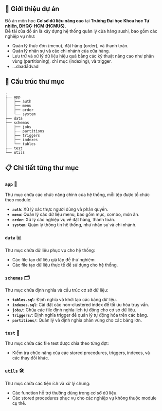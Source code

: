 ## 📖 Giới thiệu dự án

Đồ án môn học **Cơ sở dữ liệu nâng cao** tại **Trường Đại học Khoa học Tự nhiên, ĐHQG-HCM (HCMUS)**.  
Đề tài của đồ án là xây dựng hệ thống quản lý cửa hàng sushi, bao gồm các nghiệp vụ như:

- Quản lý thực đơn (menu), đặt hàng (order), và thanh toán.
- Quản lý nhân sự và các chi nhánh của cửa hàng.
- Lưu trữ và xử lý dữ liệu hiệu quả bằng các kỹ thuật nâng cao như phân vùng (partitioning), chỉ mục (indexing), và trigger.
- ...daadắdvad

## 📂 Cấu trúc thư mục

```plaintext
.
├── app
│   ├── auth
│   ├── menu
│   ├── order
│   └── system
├── data
├── schemas
│   ├── jobs
│   ├── partitions
│   ├── triggers
│   ├── indexes
│   └── tables
├── test
└── utils
```

## 📋 Chi tiết từng thư mục

### `app` 📌

Thư mục chứa các chức năng chính của hệ thống, mỗi tệp được tổ chức theo module:

- **`auth`**: Xử lý xác thực người dùng và phân quyền.
- **`menu`**: Quản lý các dữ liệu menu, bao gồm mục, combo, món ăn.
- **`order`**: Xử lý các nghiệp vụ về đặt hàng, thanh toán.
- **`system`**: Quản lý thông tin hệ thống, như nhân sự và chi nhánh.

### `data` 📊

Thư mục chứa dữ liệu phục vụ cho hệ thống:

- Các file tạo dữ liệu giả lập để thử nghiệm.
- Các file tạo dữ liệu thực tế để sử dụng cho hệ thống.

### `schemas` 🗂️

Thư mục chứa định nghĩa và cấu trúc cơ sở dữ liệu:

- **`tables.sql`**: Định nghĩa và khởi tạo các bảng dữ liệu.
- **`indexes.sql`**: Cài đặt các non-clustered index để tối ưu hóa truy vấn.
- **`jobs/`**: Chứa các file định nghĩa lịch tự động cho cơ sở dữ liệu.
- **`triggers/`**: Định nghĩa trigger để quản lý tự động hóa trên các bảng.
- **`partitions/`**: Quản lý và định nghĩa phân vùng cho các bảng lớn.

### `test` 🧪

Thư mục chứa các file test được chia theo từng đợt:

- Kiểm tra chức năng của các stored procedures, triggers, indexes, và các thay đổi khác.

### `utils` 🛠️

Thư mục chứa các tiện ích và xử lý chung:

- Các function hỗ trợ thường dùng trong cơ sở dữ liệu.
- Các stored procedures phục vụ cho các nghiệp vụ không thuộc module cụ thể.

